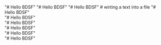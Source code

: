 "# Hello BDSF" 
"# Hello BDSF" 
"# Hello BDSF"  # wirting a text into a file
"# Hello BDSF"  
"# Hello BDSF"  
"# Hello BDSF"  
"# Hello BDSF"  
"# Hello BDSF"  
"# Hello BDSF"  
